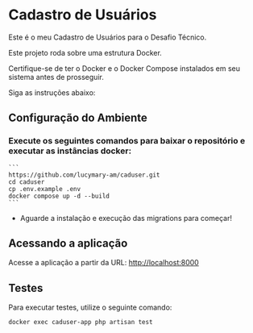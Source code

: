 # Cadastro de Usuários

Este é o meu Cadastro de Usuários para o Desafio Técnico. 

Este projeto roda sobre uma estrutura Docker. 

Certifique-se de ter o Docker e o Docker Compose instalados em seu sistema antes de prosseguir.

Siga as instruções abaixo:

## Configuração do Ambiente

### **Execute os seguintes comandos para baixar o repositório e executar as instâncias docker:**
    ```
    https://github.com/lucymary-am/caduser.git
    cd caduser
    cp .env.example .env
    docker compose up -d --build
    ```

- Aguarde a instalação e execução das migrations para começar!

## Acessando a aplicação
Acesse a aplicação a partir da URL: [http://localhost:8000](http://localhost:8000)


## Testes

Para executar testes, utilize o seguinte comando:
   ```bash
   docker exec caduser-app php artisan test
   ```
